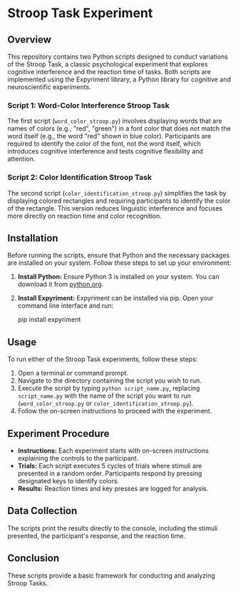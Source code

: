 # Stroop Task Experiment 

## Overview

This repository contains two Python scripts designed to conduct variations of the Stroop Task, a classic psychological experiment that explores cognitive interference and the reaction time of tasks. Both scripts are implemented using the Expyriment library, a Python library for cognitive and neuroscientific experiments.

### Script 1: Word-Color Interference Stroop Task

The first script (`word_color_stroop.py`) involves displaying words that are names of colors (e.g., "red", "green") in a font color that does not match the word itself (e.g., the word "red" shown in blue color). Participants are required to identify the color of the font, not the word itself, which introduces cognitive interference and tests cognitive flexibility and attention.

### Script 2: Color Identification Stroop Task

The second script (`color_identification_stroop.py`) simplifies the task by displaying colored rectangles and requiring participants to identify the color of the rectangle. This version reduces linguistic interference and focuses more directly on reaction time and color recognition.

## Installation

Before running the scripts, ensure that Python and the necessary packages are installed on your system. Follow these steps to set up your environment:

1. **Install Python:**
   Ensure Python 3 is installed on your system. You can download it from [python.org](https://www.python.org/downloads/).

2. **Install Expyriment:**
   Expyriment can be installed via pip. Open your command line interface and run:

   pip install expyriment
   
## Usage

To run either of the Stroop Task experiments, follow these steps:

1. Open a terminal or command prompt.
2. Navigate to the directory containing the script you wish to run.
3. Execute the script by typing `python script_name.py`, replacing `script_name.py` with the name of the script you want to run (`word_color_stroop.py` or `color_identification_stroop.py`).
4. Follow the on-screen instructions to proceed with the experiment.

## Experiment Procedure

- **Instructions:** Each experiment starts with on-screen instructions explaining the controls to the participant.
- **Trials:** Each script executes 5 cycles of trials where stimuli are presented in a random order. Participants respond by pressing designated keys to identify colors.
- **Results:** Reaction times and key presses are logged for analysis.

## Data Collection

The scripts print the results directly to the console, including the stimuli presented, the participant's response, and the reaction time. 

## Conclusion

These scripts provide a basic framework for conducting and analyzing Stroop Tasks. 


